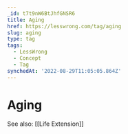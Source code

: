 ```yaml
---
_id: t7t9nW6BtJhfGNSR6
title: Aging
href: https://lesswrong.com/tag/aging
slug: aging
type: tag
tags:
  - LessWrong
  - Concept
  - Tag
synchedAt: '2022-08-29T11:05:05.864Z'
---
```

# Aging

See also: [[Life Extension]]